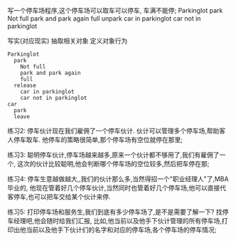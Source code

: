 写一个停车场程序,这个停车场可以取车可以停车, 车满不能停;
Parkinglot
  park
    Not full
    park and park again
    full
  unpark
    car in parkinglot
    car not in parkinglot

写实(对应现实)
抽取相关对象
定义对象行为


    Parkinglot
      park
        Not full
        park and park again
        full
      release
        car in parkinglot
        car not in parkinglot
    car
      park
      leave

练习2: 停车伙计现在我们雇佣了一个停车伙计. 伙计可以管理多个停车场,帮助客人停车取车.
      他停车的策略很简单,那个停车场有空位就停在那里;

练习3: 聪明停车伙计,停车场越来越多,原来一个伙计都不够用了,我们有雇佣了一个,
      这次的伙计比较聪明,他会判断哪个停车场的空位较多,然后把车停在那;

练习4: 停车生意越做越大,,我们的伙计那么多,当然得招一个"职业经理人"了,MBA毕业的,
      他现在管着好几个停车伙计,当然同时也管着好几个停车场,他可以直接代客停车,也可以把车交给某个伙计来停.

练习5: 打印停车场和服务生,我们到底有多少停车场了,是不是需要了解一下? 找停车经理吧,他会随时给我们汇报,
      比如,他当前以及他手下伙计管理的所有停车场,打印出他当前以及他手下伙计们的名字和对应的停车场,各个停车场的停车情况;